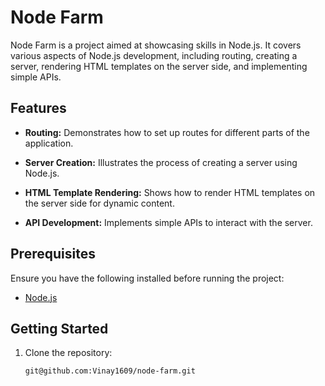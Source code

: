 # Node Farm

Node Farm is a project aimed at showcasing skills in Node.js. It covers various aspects of Node.js development, including routing, creating a server, rendering HTML templates on the server side, and implementing simple APIs.

## Features

- **Routing:** Demonstrates how to set up routes for different parts of the application.
  
- **Server Creation:** Illustrates the process of creating a server using Node.js.

- **HTML Template Rendering:** Shows how to render HTML templates on the server side for dynamic content.

- **API Development:** Implements simple APIs to interact with the server.

## Prerequisites

Ensure you have the following installed before running the project:

- [Node.js](https://nodejs.org/)

## Getting Started

1. Clone the repository:

   ```bash
   git@github.com:Vinay1609/node-farm.git
